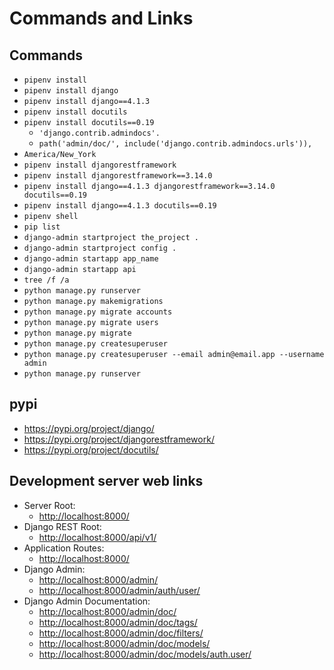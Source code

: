 # Commands and Links

## Commands

* `pipenv install`
* `pipenv install django`
* `pipenv install django==4.1.3`
* `pipenv install docutils`
* `pipenv install docutils==0.19`
  * `'django.contrib.admindocs'.`
  * `path('admin/doc/', include('django.contrib.admindocs.urls')),`
* `America/New_York`
* `pipenv install djangorestframework`
* `pipenv install djangorestframework==3.14.0`
* `pipenv install django==4.1.3 djangorestframework==3.14.0 docutils==0.19`
* `pipenv install django==4.1.3 docutils==0.19`
* `pipenv shell`
* `pip list`
* `django-admin startproject the_project .`
* `django-admin startproject config .`
* `django-admin startapp app_name`
* `django-admin startapp api`
* `tree /f /a`
* `python manage.py runserver`
* `python manage.py makemigrations`
* `python manage.py migrate accounts`
* `python manage.py migrate users`
* `python manage.py migrate`
* `python manage.py createsuperuser`
* `python manage.py createsuperuser --email admin@email.app --username admin`
* `python manage.py runserver`

## pypi

* <https://pypi.org/project/django/>
* <https://pypi.org/project/djangorestframework/>
* <https://pypi.org/project/docutils/>

## Development server web links

* Server Root:
  * <http://localhost:8000/>
* Django REST Root:
  * <http://localhost:8000/api/v1/>
* Application Routes:
  * <http://localhost:8000/>
* Django Admin:
  * <http://localhost:8000/admin/>
  * <http://localhost:8000/admin/auth/user/>
* Django Admin Documentation:
  * <http://localhost:8000/admin/doc/>
  * <http://localhost:8000/admin/doc/tags/>
  * <http://localhost:8000/admin/doc/filters/>
  * <http://localhost:8000/admin/doc/models/>
  * <http://localhost:8000/admin/doc/models/auth.user/>

